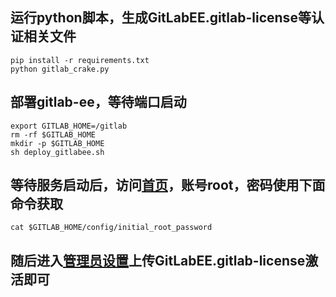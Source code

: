 ## 运行python脚本，生成GitLabEE.gitlab-license等认证相关文件
```
pip install -r requirements.txt
python gitlab_crake.py
```
## 部署gitlab-ee，等待端口启动
```
export GITLAB_HOME=/gitlab
rm -rf $GITLAB_HOME
mkdir -p $GITLAB_HOME
sh deploy_gitlabee.sh
```
## 等待服务启动后，访问[首页](http://127.0.0.1)，账号root，密码使用下面命令获取
```
cat $GITLAB_HOME/config/initial_root_password
```
## 随后进入[管理员设置](http://127.0.0.1/admin/application_settings/general)上传GitLabEE.gitlab-license激活即可
